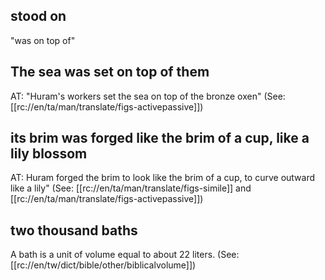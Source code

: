 ## stood on ##

"was on top of"

## The sea was set on top of them ##

AT: "Huram's workers set the sea on top of the bronze oxen" (See: [[rc://en/ta/man/translate/figs-activepassive]])

## its brim was forged like the brim of a cup, like a lily blossom ##

AT: Huram forged the brim to look like the brim of a cup, to curve outward like a lily" (See: [[rc://en/ta/man/translate/figs-simile]] and [[rc://en/ta/man/translate/figs-activepassive]])

## two thousand baths ##

A bath is a unit of volume equal to about 22 liters. (See: [[rc://en/tw/dict/bible/other/biblicalvolume]])